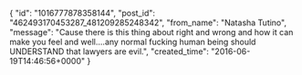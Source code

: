  {
   "id": "1016777878358144",
   "post_id": "462493170453287_481209285248342",
   "from_name": "Natasha Tutino",
   "message": "Cause there is this thing about right and wrong and how it can make you feel and well....any normal fucking human being should UNDERSTAND that lawyers are evil.",
   "created_time": "2016-06-19T14:46:56+0000"
 }
